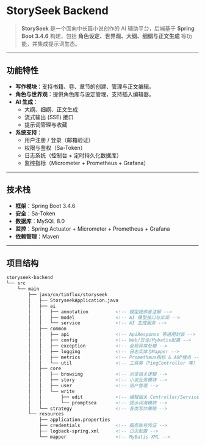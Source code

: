 # StorySeek Backend

> **StorySeek** 是一个面向中长篇小说创作的 AI 辅助平台，后端基于 **Spring Boot 3.4.6** 构建，包括 **角色设定、世界观、大纲、细纲与正文生成** 等功能，并集成提示词生态。

---

## 功能特性

- **写作模块**：支持书籍、卷、章节的创建、管理与正文编辑。
- **角色与世界观**：提供角色库与设定管理，支持插入编辑器。
- **AI 生成**：
  - 大纲、细纲、正文生成
  - 流式输出 (SSE) 接口
  - 提示词管理与收藏
- **系统支持**：
  - 用户注册 / 登录（邮箱验证）
  - 权限与鉴权（Sa-Token）
  - 日志系统（控制台 + 定时持久化数据库）
  - 监控指标（Micrometer + Prometheus + Grafana）

---

## 技术栈

- **框架**：Spring Boot 3.4.6
- **安全**：Sa-Token
- **数据库**：MySQL 8.0
- **监控**：Spring Actuator + Micrometer + Prometheus + Grafana
- **依赖管理**：Maven

---

## 项目结构
```md
storyseek-backend
└── src
    └── main
        ├── java/cn/timflux/storyseek
        │   ├── StoryseekApplication.java
        │   ├── ai
        │   │   ├── annotation          <!-- 模型提供者注解 -->
        │   │   ├── model               <!-- AI 模型接口与实现 -->
        │   │   └── service             <!-- AI 生成服务 -->
        │   ├── common
        │   │   ├── api                 <!-- ApiResponse 等通用封装 -->
        │   │   ├── config              <!-- Web/安全/Mybatis配置 -->
        │   │   ├── exception           <!-- 全局异常处理 -->
        │   │   ├── logging             <!-- 日志实体与Mapper -->
        │   │   ├── metrics             <!-- Prometheus指标 & AOP埋点 -->
        │   │   └── util                <!-- 工具类（PingController 等） -->
        │   ├── core
        │   │   ├── browsing            <!-- 浏览相关逻辑 -->
        │   │   ├── story               <!-- 小说业务模块 -->
        │   │   ├── user                <!-- 用户管理 -->
        │   │   └── write
        │   │       ├── edit            <!-- 编辑相关 Controller/Service/DTO/Entity/Mapper -->
        │   │       └── promptsea       <!-- 提示词海模块 -->
        │   └── strategy                <!-- 各类写作策略 -->
        └── resources
            ├── application.properties
            ├── credentials             <!-- 服务账号凭证 -->
            ├── logback-spring.xml      <!-- 日志配置 -->
            └── mapper                  <!-- MyBatis XML -->

